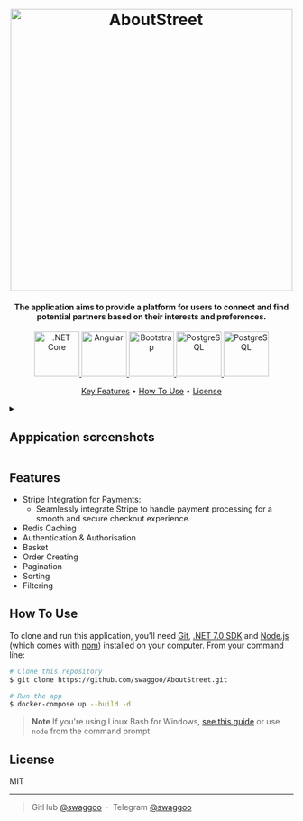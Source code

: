 
<h1 align="center">
  <br>
  <img src="https://i.imgur.com/krLu8Gu.jpg" alt="AboutStreet" width="500">
</h1>

<h4 align="center">The application aims to provide a platform for users to connect and find potential partners based on their interests and preferences.</h4>

<p align="center">
  <a href="https://dotnet.microsoft.com/en-us/download">
    <img src="https://user-images.githubusercontent.com/25181517/121405754-b4f48f80-c95d-11eb-8893-fc325bde617f.png" width="80"
         alt=".NET Core">
  </a>
  <a href="https://angular.io/">
    <img src="https://user-images.githubusercontent.com/25181517/183890595-779a7e64-3f43-4634-bad2-eceef4e80268.png" width="80"
         alt="Angular">
  </a>
  <a href="https://getbootstrap.com/">
    <img src="https://user-images.githubusercontent.com/25181517/183898054-b3d693d4-dafb-4808-a509-bab54cf5de34.png" width="80"
         alt="Bootstrap">
  </a>
  <a href="https://redis.io/">
    <img src="https://user-images.githubusercontent.com/25181517/182884894-d3fa6ee0-f2b4-4960-9961-64740f533f2a.png" width="80"
         alt="PostgreSQL">
  </a>
  <a href="https://www.postgresql.org/">
    <img src="https://user-images.githubusercontent.com/25181517/117208740-bfb78400-adf5-11eb-97bb-09072b6bedfc.png" width="80"
         alt="PostgreSQL">
  </a>
</p>

<p align="center">
  <a href="#key-features">Key Features</a> •
  <a href="#how-to-use">How To Use</a> •
  <a href="#license">License</a>
</p>

<details><summary><h2>Apppication screenshots</h2></summary>

<h2>Home</h2>
<img src="https://i.imgur.com/MtvF0UE.png"
         alt="Home">

<h2>Shop</h2>
<img src="https://i.imgur.com/JK510xa.png"
         alt="Shop">
         
<h2>Product Details</h2>
<img src="https://i.imgur.com/2afgTfr.png"
         alt="Details">

<h2>Basket</h2>
<img src="https://i.imgur.com/O3Wt8AQ.png"
         alt="Basket">

<h2>Checkout-address</h2>
<img src="https://i.imgur.com/dAtM2nH.png"
         alt="Checkout-address">

<h2>Checkout-delivery</h2>
<img src="https://i.imgur.com/0EgbYzo.png"
         alt="Checkout-Delivery">

<h2>Checkout-review</h2>
<img src="https://i.imgur.com/AVpdQAu.png"
         alt="Checkout-review">

<h2>Checkout-payment</h2>
<img src="https://i.imgur.com/lMyzlhj.png"
         alt="Checkout-payment">
         
<h2>Order Created</h2>
<img src="https://i.imgur.com/JsOq4Rj.png"
         alt="Order Created">

<h2>Order Review</h2>
<img src="https://i.imgur.com/K1U014m.png"
         alt="Order Created">
</details>

## Features

* Stripe Integration for Payments:
  - Seamlessly integrate Stripe to handle payment processing for a smooth and secure checkout experience.
* Redis Caching
* Authentication & Authorisation
* Basket
* Order Creating
* Pagination
* Sorting
* Filtering

## How To Use

To clone and run this application, you'll need [Git](https://git-scm.com), [.NET 7.0 SDK](https://dotnet.microsoft.com/en-us/download/dotnet/7.0) and [Node.js](https://nodejs.org/en/download/) (which comes with [npm](http://npmjs.com)) installed on your computer. From your command line:

```bash
# Clone this repository
$ git clone https://github.com/swaggoo/AboutStreet.git

# Run the app
$ docker-compose up --build -d
```

> **Note**
> If you're using Linux Bash for Windows, [see this guide](https://www.howtogeek.com/261575/how-to-run-graphical-linux-desktop-applications-from-windows-10s-bash-shell/) or use `node` from the command prompt.

## License

MIT

---

> GitHub [@swaggoo](https://github.com/swaggoo) &nbsp;&middot;&nbsp;
> Telegram [@swaggoo](@swaggoo)
